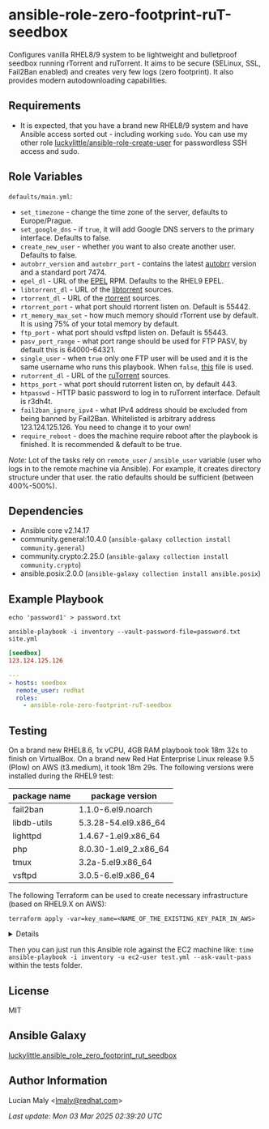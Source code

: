 ansible-role-zero-footprint-ruT-seedbox
=======================================

Configures vanilla RHEL8/9 system to be lightweight and bulletproof seedbox running rTorrent and ruTorrent. It aims to be secure (SELinux, SSL, Fail2Ban enabled) and creates very few logs (zero footprint). It also provides modern autodownloading capabilities.

Requirements
------------

* It is expected, that you have a brand new RHEL8/9 system and have Ansible access sorted out - including working `sudo`. You can use my other role [luckylittle/ansible-role-create-user](https://github.com/luckylittle/ansible-role-create-user) for passwordless SSH access and sudo.

Role Variables
--------------

`defaults/main.yml`:

* `set_timezone` - change the time zone of the server, defaults to Europe/Prague.
* `set_google_dns` - if `true`, it will add Google DNS servers to the primary interface. Defaults to false.
* `create_new_user` - whether you want to also create another user. Defaults to false.
* `autobrr_version` and `autobrr_port` - contains the latest [autobrr](https://github.com/autobrr/autobrr) version and a standard port 7474.
* `epel_dl` - URL of the [EPEL](https://docs.fedoraproject.org/en-US/epel/) RPM. Defaults to the RHEL9 EPEL.
* `libtorrent_dl` - URL of the [libtorrent](https://github.com/rakshasa/rtorrent/releases) sources.
* `rtorrent_dl` - URL of the [rtorrent](https://github.com/rakshasa/rtorrent/releases) sources.
* `rtorrent_port` - what port should rtorrent listen on. Default is 55442.
* `rt_memory_max_set` - how much memory should rTorrent use by default. It is using 75% of your total memory by default.
* `ftp_port` - what port should vsftpd listen on. Default is 55443.
* `pasv_port_range` - what port range should be used for FTP PASV, by default this is 64000-64321.
* `single_user` - when `true` only one FTP user will be used and it is the same username who runs this playbook. When `false`, [this](files/vsftpd/users.txt) file is used.
* `rutorrent_dl` - URL of the [ruTorrent](https://github.com/Novik/ruTorrent) sources.
* `https_port` - what port should rutorrent listen on, by default 443.
* `htpasswd` - HTTP basic password to log in to ruTorrent interface. Default is r3dh4t.
* `fail2ban_ignore_ipv4` - what IPv4 address should be excluded from being banned by Fail2Ban. Whitelisted is arbitrary address 123.124.125.126. You need to change it to your own!
* `require_reboot` - does the machine require reboot after the playbook is finished. It is recommended & default to be true.

_Note:_ Lot of the tasks rely on `remote_user` / `ansible_user` variable (user who logs in to the remote machine via Ansible). For example, it creates directory structure under that user.
the ratio defaults should be sufficient (between 400%-500%).

Dependencies
------------

- Ansible core v2.14.17
- community.general:10.4.0 (`ansible-galaxy collection install community.general`)
- community.crypto:2.25.0 (`ansible-galaxy collection install community.crypto`)
- ansible.posix:2.0.0 (`ansible-galaxy collection install ansible.posix`)

Example Playbook
----------------

`echo 'password1' > password.txt`

`ansible-playbook -i inventory --vault-password-file=password.txt site.yml`

```ini
[seedbox]
123.124.125.126
```

```yaml
---
- hosts: seedbox
  remote_user: redhat
  roles:
    - ansible-role-zero-footprint-ruT-seedbox
```

Testing
-------

On a brand new RHEL8.6, 1x vCPU, 4GB RAM playbook took 18m 32s to finish on VirtualBox.
On a brand new Red Hat Enterprise Linux release 9.5 (Plow) on AWS (t3.medium), it took 18m 29s.
The following versions were installed during the RHEL9 test:

|package name|package version      |
|------------|---------------------|
|fail2ban    |1.1.0-6.el9.noarch   |
|libdb-utils |5.3.28-54.el9.x86_64 |
|lighttpd    |1.4.67-1.el9.x86_64  |
|php         |8.0.30-1.el9_2.x86_64|
|tmux        |3.2a-5.el9.x86_64    |
|vsftpd      |3.0.5-6.el9.x86_64   |


The following Terraform can be used to create necessary infrastructure (based on RHEL9.X on AWS):

`terraform apply -var=key_name=<NAME_OF_THE_EXISTING_KEY_PAIR_IN_AWS>`

<details>

```hcl
# Configure the AWS Provider
provider "aws" {
  region = "ap-southeast-2"
}

# Variable
variable "key_name" {
  type        = string
  default     = "ec2-pair"
  description = "AWS Key-pair"
}

# Find latest RHEL 9 AMI
data "aws_ami" "rhel9" {
  most_recent = true
  owners      = ["309956199498"] # Red Hat's AWS account ID

  filter {
    name   = "name"
    values = ["RHEL-9*"]
  }

  filter {
    name   = "architecture"
    values = ["x86_64"]
  }

  filter {
    name   = "virtualization-type"
    values = ["hvm"]
  }

  filter {
    name   = "root-device-type"
    values = ["ebs"]
  }
}

# Create a security group
resource "aws_security_group" "rhel9_sg" {
  name        = "rhel9_sg"
  description = "Security group for RHEL 9 EC2 seedbox instance"

  tags = {
    Name = "RHEL9-SecurityGroup"
  }
}

resource "aws_vpc_security_group_ingress_rule" "allow_rtorrent_port_tcp" {
  security_group_id = aws_security_group.rhel9_sg.id
  cidr_ipv4         = "0.0.0.0/0"
  from_port         = 55442
  ip_protocol       = "tcp"
  to_port           = 55442
  description       = "Default rtorrent_port (TCP)"
  tags = {
    Name = "allow_rtorrent_port_tcp"
  }
}

resource "aws_vpc_security_group_ingress_rule" "allow_rtorrent_port_udp" {
  security_group_id = aws_security_group.rhel9_sg.id
  cidr_ipv4         = "0.0.0.0/0"
  from_port         = 55442
  ip_protocol       = "udp"
  to_port           = 55442
  description       = "Default rtorrent_port (UDP)"
  tags = {
    Name = "allow_rtorrent_port_udp"
  }
}

resource "aws_vpc_security_group_ingress_rule" "allow_pasv_port_range" {
  security_group_id = aws_security_group.rhel9_sg.id
  cidr_ipv4         = "0.0.0.0/0"
  from_port         = 64000
  ip_protocol       = "tcp"
  to_port           = 64321
  description       = "Default pasv_port_range (TCP)"
  tags = {
    Name = "allow_pasv_port_range"
  }
}

resource "aws_vpc_security_group_ingress_rule" "allow_ftp_port" {
  security_group_id = aws_security_group.rhel9_sg.id
  cidr_ipv4         = "0.0.0.0/0"
  from_port         = 55443
  ip_protocol       = "tcp"
  to_port           = 55443
  description       = "Default ftp_port (TCP)"
  tags = {
    Name = "allow_ftp_port"
  }
}

resource "aws_vpc_security_group_ingress_rule" "allow_tls_ipv4" {
  security_group_id = aws_security_group.rhel9_sg.id
  cidr_ipv4         = "0.0.0.0/0"
  from_port         = 443
  ip_protocol       = "tcp"
  to_port           = 443
  description       = "Default ruTorrent port (IPv4)"
  tags = {
    Name = "allow_tls_ipv4"
  }
}

resource "aws_vpc_security_group_ingress_rule" "allow_autobrr_port" {
  security_group_id = aws_security_group.rhel9_sg.id
  cidr_ipv4         = "0.0.0.0/0"
  from_port         = 7474
  ip_protocol       = "tcp"
  to_port           = 7474
  description       = "Default Autobrr port (TCP)"
  tags = {
    Name = "allow_autobrr_port"
  }
}

resource "aws_vpc_security_group_ingress_rule" "allow_ssh_port" {
  security_group_id = aws_security_group.rhel9_sg.id
  cidr_ipv4         = "0.0.0.0/0"
  from_port         = 22
  ip_protocol       = "tcp"
  to_port           = 22
  description       = "Default SSH port (TCP)"
  tags = {
    Name = "allow_ssh_port"
  }
}

resource "aws_vpc_security_group_ingress_rule" "allow_tls_ipv6" {
  security_group_id = aws_security_group.rhel9_sg.id
  cidr_ipv6         = "::/0"
  from_port         = 443
  ip_protocol       = "tcp"
  to_port           = 443
  description       = "Default ruTorrent port (IPv6)"
  tags = {
    Name = "allow_tls_ipv6"
  }
}

resource "aws_vpc_security_group_egress_rule" "allow_all_traffic_ipv4" {
  security_group_id = aws_security_group.rhel9_sg.id
  cidr_ipv4         = "0.0.0.0/0"
  ip_protocol       = "-1" # semantically equivalent to all ports
}

resource "aws_vpc_security_group_egress_rule" "allow_all_traffic_ipv6" {
  security_group_id = aws_security_group.rhel9_sg.id
  cidr_ipv6         = "::/0"
  ip_protocol       = "-1" # semantically equivalent to all ports
}

# Create an EC2 instance
resource "aws_instance" "rhel_instance" {
  ami                    = data.aws_ami.rhel9.id
  instance_type          = "t3.medium"
  vpc_security_group_ids = [aws_security_group.rhel9_sg.id]
  key_name               = var.key_name # Replace with your key pair name

  root_block_device {
    volume_size = 20
    volume_type = "gp3"
    encrypted   = true
  }

  tags = {
    Name        = "RHEL-9-Seedbox"
    Environment = "Dev"
  }
}

# Output the instance details
output "instance_id" {
  value = aws_instance.rhel_instance.id
}

output "instance_public_ip" {
  value = aws_instance.rhel_instance.public_ip
}

output "instance_dns" {
  value = aws_instance.rhel_instance.public_dns
}
```

</details>

Then you can just run this Ansible role against the EC2 machine like: `time ansible-playbook -i inventory -u ec2-user test.yml --ask-vault-pass` within the tests folder.

License
-------

MIT

Ansible Galaxy
--------------

[luckylittle.ansible_role_zero_footprint_rut_seedbox](https://galaxy.ansible.com/ui/standalone/roles/luckylittle/ansible_role_zero_footprint_rut_seedbox/)

Author Information
------------------

Lucian Maly <<lmaly@redhat.com>>

_Last update: Mon 03 Mar 2025 02:39:20 UTC_
